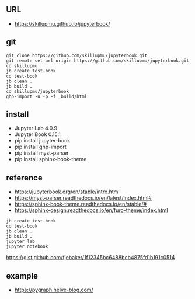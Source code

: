 ## URL
  - https://skillupmu.github.io/jupyterbook/


## git
```
git clone https://github.com/skillupmu/jupyterbook.git
git remote set-url origin https://github.com/skillupmu/jupyterbook.git
cd skillupmu
jb create test-book
cd test-book
jb clean .
jb build .
cd skillupmu/jupyterbook
ghp-import -n -p -f _build/html
```


## install
 - Jupyter Lab 4.0.9
 - Jupyter Book 0.15.1
 - pip install jupyter-book
 - pip install ghp-import
 - pip install myst-parser
 - pip install sphinx-book-theme


## reference

 - https://jupyterbook.org/en/stable/intro.html
 - https://myst-parser.readthedocs.io/en/latest/index.html#
 - https://sphinx-book-theme.readthedocs.io/en/stable/#
 - https://sphinx-design.readthedocs.io/en/furo-theme/index.html

``` 
jb create test-book
cd test-book
jb clean .
jb build .
jupyter lab
jupyter notebook
```
https://gist.github.com/fjebaker/1f12345bc6488bcb4875fd1b191c0514

## example

 - https://pygraph.helve-blog.com/
